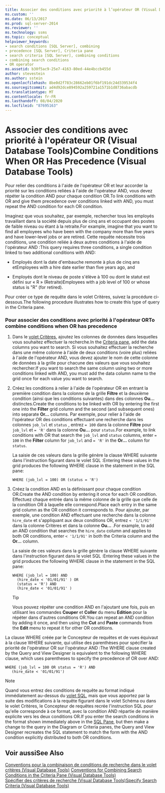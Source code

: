 ```yaml
---
title: Associer des conditions avec priorité à l’opérateur OR (Visual Database Tools) | Microsoft Docs
ms.custom: ''
ms.date: 06/13/2017
ms.prod: sql-server-2014
ms.reviewer: ''
ms.technology: ssms
ms.topic: conceptual
helpviewer_keywords:
- search conditions [SQL Server], combining
- precedence [SQL Server], Criteria pane
- search criteria [SQL Server], combining conditions
- combining search conditions
- OR operator
ms.assetid: b30f5ac9-25e7-4163-80ed-44e4bccb455d
author: stevestein
ms.author: sstein
ms.openlocfilehash: 8be0d2f783c28662eb01f6bf191dc24d339534f4
ms.sourcegitcommit: ad4d92dce894592a259721a1571b1d8736abacdb
ms.translationtype: MT
ms.contentlocale: fr-FR
ms.lasthandoff: 08/04/2020
ms.locfileid: "87695163"
---
```

# <a name="combine-conditions-when-or-has-precedence-visual-database-tools"></a><span data-ttu-id="2691c-102">Associer des conditions avec priorité à l'opérateur OR (Visual Database Tools)</span><span class="sxs-lookup"><span data-stu-id="2691c-102">Combine Conditions When OR Has Precedence (Visual Database Tools)</span></span>
  <span data-ttu-id="2691c-103">Pour relier des conditions à l'aide de l'opérateur OR et leur accorder la priorité sur les conditions reliées à l'aide de l'opérateur AND, vous devez répéter la condition AND pour chaque condition OR.</span><span class="sxs-lookup"><span data-stu-id="2691c-103">To link conditions with OR and give them precedence over conditions linked with AND, you must repeat the AND condition for each OR condition.</span></span>  
  
 <span data-ttu-id="2691c-104">Imaginez que vous souhaitez, par exemple, rechercher tous les employés travaillant dans la société depuis plus de cinq ans et occupant des postes de faible niveau ou étant à la retraite.</span><span class="sxs-lookup"><span data-stu-id="2691c-104">For example, imagine that you want to find all employees who have been with the company more than five years and have lower-level jobs or are retired.</span></span> <span data-ttu-id="2691c-105">Cette requête nécessite trois conditions, une condition reliée à deux autres conditions à l'aide de l'opérateur AND :</span><span class="sxs-lookup"><span data-stu-id="2691c-105">This query requires three conditions, a single condition linked to two additional conditions with AND:</span></span>  
  
-   <span data-ttu-id="2691c-106">Employés dont la date d'embauche remonte à plus de cinq ans et</span><span class="sxs-lookup"><span data-stu-id="2691c-106">Employees with a hire date earlier than five years ago, and</span></span>  
  
-   <span data-ttu-id="2691c-107">Employés dont le niveau de poste s'élève à 100 ou dont le statut est défini sur « R » (Retraite)</span><span class="sxs-lookup"><span data-stu-id="2691c-107">Employees with a job level of 100 or whose status is "R" (for retired).</span></span>  
  
 <span data-ttu-id="2691c-108">Pour créer ce type de requête dans le volet Critères, suivez la procédure ci-dessous.</span><span class="sxs-lookup"><span data-stu-id="2691c-108">The following procedure illustrates how to create this type of query in the Criteria pane.</span></span>  
  
### <a name="to-combine-conditions-when-or-has-precedence"></a><span data-ttu-id="2691c-109">Pour associer des conditions avec priorité à l'opérateur OR</span><span class="sxs-lookup"><span data-stu-id="2691c-109">To combine conditions when OR has precedence</span></span>  
  
1.  <span data-ttu-id="2691c-110">Dans le [volet Critères](visual-database-tools.md), ajoutez les colonnes de données dans lesquelles vous souhaitez effectuer la recherche.</span><span class="sxs-lookup"><span data-stu-id="2691c-110">In the [Criteria pane](visual-database-tools.md), add the data columns you want to search.</span></span> <span data-ttu-id="2691c-111">Si vous souhaitez effectuer la recherche dans une même colonne à l'aide de deux conditions (voire plus) reliées à l'aide de l'opérateur AND, vous devez ajouter le nom de cette colonne de données à la grille pour chacune des valeurs que vous souhaitez rechercher.</span><span class="sxs-lookup"><span data-stu-id="2691c-111">If you want to search the same column using two or more conditions linked with AND, you must add the data column name to the grid once for each value you want to search.</span></span>  
  
2.  <span data-ttu-id="2691c-112">Créez les conditions à relier à l'aide de l'opérateur OR en entrant la première condition dans la colonne de la grille **Filtre** et la deuxième condition (ainsi que les conditions suivantes) dans des colonnes **Ou...** distinctes.</span><span class="sxs-lookup"><span data-stu-id="2691c-112">Create the conditions to be linked with OR by entering the first one into the **Filter** grid column and the second (and subsequent ones) into separate **Or...** columns.</span></span> <span data-ttu-id="2691c-113">Par exemple, pour relier à l'aide de l'opérateur OR des conditions effectuant une recherche dans les colonnes `job_lvl` et `status` , entrez `= 100` dans la colonne **Filtre** pour `job_lvl` et `= 'R'` dans la colonne **Ou...** pour `status`.</span><span class="sxs-lookup"><span data-stu-id="2691c-113">For example, to link conditions with OR that search the `job_lvl` and `status` columns, enter `= 100` in the **Filter** column for `job_lvl` and `= 'R'` in the **Or...** column for `status`.</span></span>  
  
     <span data-ttu-id="2691c-114">La saisie de ces valeurs dans la grille génère la clause WHERE suivante dans l'instruction figurant dans le volet SQL :</span><span class="sxs-lookup"><span data-stu-id="2691c-114">Entering these values in the grid produces the following WHERE clause in the statement in the SQL pane:</span></span>  
  
    ```  
    WHERE (job_lvl = 100) OR (status = 'R')  
    ```  
  
3.  <span data-ttu-id="2691c-115">Créez la condition AND en la définissant pour chaque condition OR.</span><span class="sxs-lookup"><span data-stu-id="2691c-115">Create the AND condition by entering it once for each OR condition.</span></span> <span data-ttu-id="2691c-116">Effectuez chaque entrée dans la même colonne de la grille que celle de la condition OR à laquelle elle correspond.</span><span class="sxs-lookup"><span data-stu-id="2691c-116">Place each entry in the same grid column as the OR condition it corresponds to.</span></span> <span data-ttu-id="2691c-117">Pour ajouter, par exemple, une condition AND effectuant une recherche dans la colonne `hire_date` et s'appliquant aux deux conditions OR, entrez `< '1/1/91'` dans la colonne Critères et dans la colonne **Ou...** .</span><span class="sxs-lookup"><span data-stu-id="2691c-117">For example, to add an AND condition that searches the `hire_date` column and applies to both OR conditions, enter `< '1/1/91'` in both the Criteria column and the **Or...** column.</span></span>  
  
     <span data-ttu-id="2691c-118">La saisie de ces valeurs dans la grille génère la clause WHERE suivante dans l'instruction figurant dans le volet SQL :</span><span class="sxs-lookup"><span data-stu-id="2691c-118">Entering these values in the grid produces the following WHERE clause in the statement in the SQL pane:</span></span>  
  
    ```  
    WHERE (job_lvl = 100) AND   
      (hire_date < '01/01/91' ) OR  
      (status = 'R') AND   
      (hire_date < '01/01/91' )  
    ```  
  
    > [!TIP]  
    >  <span data-ttu-id="2691c-119">Vous pouvez répéter une condition AND en l'ajoutant une fois, puis en utilisant les commandes **Couper** et **Coller** du menu **Edition** pour la répéter dans d'autres conditions OR.</span><span class="sxs-lookup"><span data-stu-id="2691c-119">You can repeat an AND condition by adding it once, and then using the **Cut** and **Paste** commands from the **Edit** menu to repeat it for other OR conditions.</span></span>  
  
 <span data-ttu-id="2691c-120">La clause WHERE créée par le Concepteur de requêtes et de vues équivaut à la clause WHERE suivante, qui utilise des parenthèses pour spécifier la priorité de l'opérateur OR sur l'opérateur AND :</span><span class="sxs-lookup"><span data-stu-id="2691c-120">The WHERE clause created by the Query and View Designer is equivalent to the following WHERE clause, which uses parentheses to specify the precedence of OR over AND:</span></span>  
  
```  
WHERE (job_lvl = 100 OR status = 'R') AND  
   (hire_date < '01/01/91')  
```  
  
> [!NOTE]  
>  <span data-ttu-id="2691c-121">Quand vous entrez des conditions de requête au format indiqué immédiatement au-dessus du [volet SQL](sql-pane-visual-database-tools.md), mais que vous apportez par la suite des modifications à la requête figurant dans le volet Schéma ou dans le volet Critères, le Concepteur de requêtes recrée l'instruction SQL pour qu'elle corresponde à ce format, avec la condition AND répartie de manière explicite vers les deux conditions OR.</span><span class="sxs-lookup"><span data-stu-id="2691c-121">If you enter the search conditions in the format shown immediately above in the [SQL Pane](sql-pane-visual-database-tools.md), but then make a change to the query in the Diagram or Criteria panes, the Query and View Designer recreates the SQL statement to match the form with the AND condition explicitly distributed to both OR conditions.</span></span>  
  
## <a name="see-also"></a><span data-ttu-id="2691c-122">Voir aussi</span><span class="sxs-lookup"><span data-stu-id="2691c-122">See Also</span></span>  
 <span data-ttu-id="2691c-123">[Conventions pour la combinaison de conditions de recherche dans le volet critères &#40;Visual Database Tools&#41;](conventions-combine-search-conditions-in-criteria-pane-visual-db-tools.md) </span><span class="sxs-lookup"><span data-stu-id="2691c-123">[Conventions for Combining Search Conditions in the Criteria Pane &#40;Visual Database Tools&#41;](conventions-combine-search-conditions-in-criteria-pane-visual-db-tools.md) </span></span>  
 [<span data-ttu-id="2691c-124">Spécifier des critères de recherche &#40;Visual Database Tools&#41;</span><span class="sxs-lookup"><span data-stu-id="2691c-124">Specify Search Criteria &#40;Visual Database Tools&#41;</span></span>](specify-search-criteria-visual-database-tools.md)  
  
  
